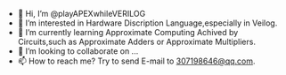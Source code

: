 - 👋 Hi, I’m @playAPEXwhileVERILOG
- 👀 I’m interested in Hardware Discription Language,especially in Veilog.
- 🌱 I’m currently learning Approximate Computing Achived by Circuits,such as Approximate Adders or Approximate Multipliers.
- 💞️ I’m looking to collaborate on ...
- 📫 How to reach me? Try to send E-mail to 307198646@qq.com. 

<!---
playAPEXwhileVERILOG/playAPEXwhileVERILOG is a ✨ special ✨ repository because its `README.md` (this file) appears on your GitHub profile.
You can click the Preview link to take a look at your changes.
--->
